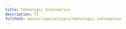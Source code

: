```yaml
---
title: Tehnologii Informatice
description: TI
fullPath: master/specializari/tehnologii-informatice
---
```

